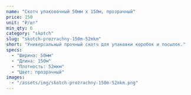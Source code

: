 ```yaml
---
name: "Скотч упаковочный 50мм x 150м, прозрачный"
price: 150
unit: "₽/шт"
min_qty: 6
category: "skotch"
slug: "skotch-prozrachny-150m-52mkm"
short: "Универсальный прочный скотч для упаковки коробок и посылок."
specs:
  - "Ширина: 50мм"
  - "Длина: 150м"
  - "Плотность: 52мкм"
  - "Цвет: прозрачный"
images:
  - "/assets/img/skotch-prozrachny-150m-52mkm.png"
---
```

